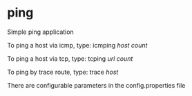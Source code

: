 # ping
Simple ping application

To ping a host via icmp, type: icmping *host* *count*
  
To ping a host via tcp, type: tcping *url* *count*

To ping by trace route, type: trace *host*


There are configurable parameters in the config.properties file
